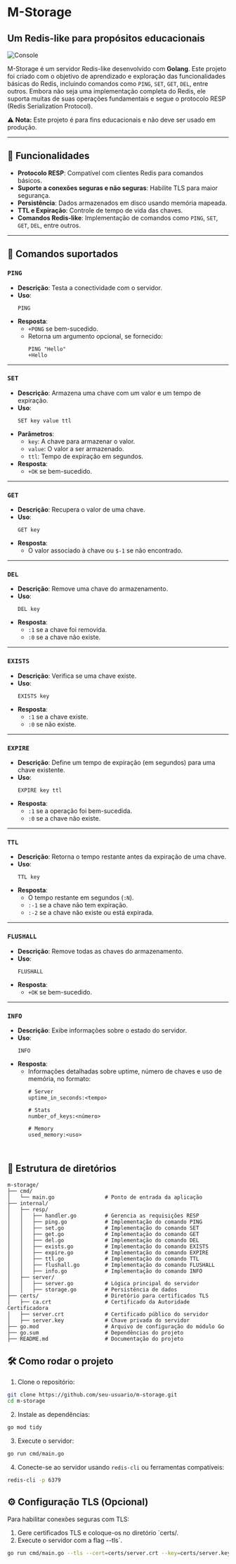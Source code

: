 # M-Storage 
## Um Redis-like para propósitos educacionais
![Console](documentation/console.png)

M-Storage é um servidor Redis-like desenvolvido com **Golang**. Este projeto foi criado com o objetivo de aprendizado e exploração das funcionalidades básicas do Redis, incluindo comandos como `PING`, `SET`, `GET`, `DEL`, entre outros. Embora não seja uma implementação completa do Redis, ele suporta muitas de suas operações fundamentais e segue o protocolo RESP (Redis Serialization Protocol).

⚠️ **Nota:** Este projeto é para fins educacionais e não deve ser usado em produção.

---

## 🚀 Funcionalidades

- **Protocolo RESP**: Compatível com clientes Redis para comandos básicos.
- **Suporte a conexões seguras e não seguras**: Habilite TLS para maior segurança.
- **Persistência**: Dados armazenados em disco usando memória mapeada.
- **TTL e Expiração**: Controle de tempo de vida das chaves.
- **Comandos Redis-like**: Implementação de comandos como `PING`, `SET`, `GET`, `DEL`, entre outros.

---

## 📖 Comandos suportados

### `PING`
- **Descrição**: Testa a conectividade com o servidor.
- **Uso**:
  ```plaintext
  PING
  ```
- **Resposta**:
    - `+PONG` se bem-sucedido.
    - Retorna um argumento opcional, se fornecido:
      ```plaintext
      PING "Hello"
      +Hello
      ```

---

### `SET`
- **Descrição**: Armazena uma chave com um valor e um tempo de expiração.
- **Uso**:
  ```plaintext
  SET key value ttl
  ```
- **Parâmetros**:
    - `key`: A chave para armazenar o valor.
    - `value`: O valor a ser armazenado.
    - `ttl`: Tempo de expiração em segundos.
- **Resposta**:
    - `+OK` se bem-sucedido.

---

### `GET`
- **Descrição**: Recupera o valor de uma chave.
- **Uso**:
  ```plaintext
  GET key
  ```
- **Resposta**:
    - O valor associado à chave ou `$-1` se não encontrado.

---

### `DEL`
- **Descrição**: Remove uma chave do armazenamento.
- **Uso**:
  ```plaintext
  DEL key
  ```
- **Resposta**:
    - `:1` se a chave foi removida.
    - `:0` se a chave não existe.

---

### `EXISTS`
- **Descrição**: Verifica se uma chave existe.
- **Uso**:
  ```plaintext
  EXISTS key
  ```
- **Resposta**:
    - `:1` se a chave existe.
    - `:0` se não existe.

---

### `EXPIRE`
- **Descrição**: Define um tempo de expiração (em segundos) para uma chave existente.
- **Uso**:
  ```plaintext
  EXPIRE key ttl
  ```
- **Resposta**:
    - `:1` se a operação foi bem-sucedida.
    - `:0` se a chave não existe.

---

### `TTL`
- **Descrição**: Retorna o tempo restante antes da expiração de uma chave.
- **Uso**:
  ```plaintext
  TTL key
  ```
- **Resposta**:
    - O tempo restante em segundos (`:N`).
    - `:-1` se a chave não tem expiração.
    - `:-2` se a chave não existe ou está expirada.

---

### `FLUSHALL`
- **Descrição**: Remove todas as chaves do armazenamento.
- **Uso**:
  ```plaintext
  FLUSHALL
  ```
- **Resposta**:
    - `+OK` se bem-sucedido.

---

### `INFO`
- **Descrição**: Exibe informações sobre o estado do servidor.
- **Uso**:
  ```plaintext
  INFO
  ```
- **Resposta**:
    - Informações detalhadas sobre uptime, número de chaves e uso de memória, no formato:
      ```plaintext
      # Server
      uptime_in_seconds:<tempo>
  
      # Stats
      number_of_keys:<número>
  
      # Memory
      used_memory:<uso>



## 📂 Estrutura de diretórios
```
m-storage/
├── cmd/
│   └── main.go                # Ponto de entrada da aplicação
├── internal/
│   ├── resp/
│   │   ├── handler.go         # Gerencia as requisições RESP
│   │   ├── ping.go            # Implementação do comando PING
│   │   ├── set.go             # Implementação do comando SET
│   │   ├── get.go             # Implementação do comando GET
│   │   ├── del.go             # Implementação do comando DEL
│   │   ├── exists.go          # Implementação do comando EXISTS
│   │   ├── expire.go          # Implementação do comando EXPIRE
│   │   ├── ttl.go             # Implementação do comando TTL
│   │   ├── flushall.go        # Implementação do comando FLUSHALL
│   │   ├── info.go            # Implementação do comando INFO
│   ├── server/
│   │   ├── server.go          # Lógica principal do servidor
│   │   ├── storage.go         # Persistência de dados
├── certs/                     # Diretório para certificados TLS
│   ├── ca.crt                 # Certificado da Autoridade Certificadora
│   ├── server.crt             # Certificado público do servidor
│   ├── server.key             # Chave privada do servidor
├── go.mod                     # Arquivo de configuração do módulo Go
├── go.sum                     # Dependências do projeto
├── README.md                  # Documentação do projeto

```

## 🛠️ Como rodar o projeto
1. Clone o repositório:
```bash
git clone https://github.com/seu-usuario/m-storage.git
cd m-storage
```

2. Instale as dependências:
```bash
go mod tidy
```

3. Execute o servidor:
```bash
go run cmd/main.go
```

4. Conecte-se ao servidor usando `redis-cli` ou ferramentas compatíveis:
```bash
redis-cli -p 6379
```

## ⚙️ Configuração TLS (Opcional)
Para habilitar conexões seguras com TLS:
1. Gere certificados TLS e coloque-os no diretório `certs/.
2. Execute o servidor com a flag --tls`.
```bash
go run cmd/main.go --tls --cert=certs/server.crt --key=certs/server.key --ca=certs/ca.crt 
```